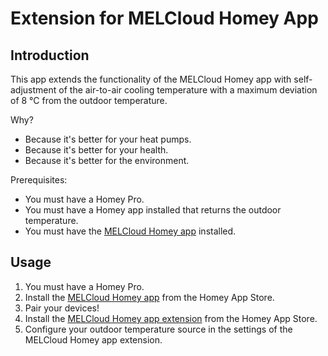 # Extension for MELCloud Homey App

## Introduction

This app extends the functionality of the MELCloud Homey app with self-adjustment of the air-to-air cooling temperature with a maximum deviation of 8 °C from the outdoor temperature.

Why?

- Because it's better for your heat pumps.
- Because it's better for your health.
- Because it's better for the environment.

Prerequisites:

- You must have a Homey Pro.
- You must have a Homey app installed that returns the outdoor temperature.
- You must have the [MELCloud Homey app](https://homey.app/en-us/app/com.mecloud/) installed.

## Usage

1.  You must have a Homey Pro.
2.  Install the [MELCloud Homey app](https://homey.app/fr-fr/app/com.mecloud/) from the Homey App Store.
3.  Pair your devices!
4.  Install the [MELCloud Homey app extension](https://homey.app/fr-fr/app/com.mecloud.extension/) from the Homey App Store.
5.  Configure your outdoor temperature source in the settings of the MELCloud Homey app extension.
